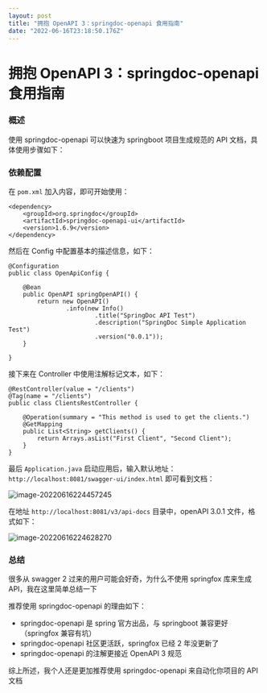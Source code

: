 ```yaml
---
layout: post
title: "拥抱 OpenAPI 3：springdoc-openapi 食用指南"
date: "2022-06-16T23:18:50.176Z"
---
```

拥抱 OpenAPI 3：springdoc-openapi 食用指南
===================================

### 概述

使用 springdoc-openapi 可以快速为 springboot 项目生成规范的 API 文档，具体使用步骤如下：

### 依赖配置

在 `pom.xml` 加入内容，即可开始使用：

    <dependency>
        <groupId>org.springdoc</groupId>
        <artifactId>springdoc-openapi-ui</artifactId>
        <version>1.6.9</version>
    </dependency>
    

然后在 Config 中配置基本的描述信息，如下：

    @Configuration
    public class OpenApiConfig {
    
        @Bean
        public OpenAPI springOpenAPI() {
            return new OpenAPI()
                    .info(new Info()
                            .title("SpringDoc API Test")
                            .description("SpringDoc Simple Application Test")
                            .version("0.0.1"));
        }
    
    }
    

接下来在 Controller 中使用注解标记文本，如下：

    @RestController(value = "/clients")
    @Tag(name = "/clients")
    public class ClientsRestController {
    
        @Operation(summary = "This method is used to get the clients.")
        @GetMapping
        public List<String> getClients() {
            return Arrays.asList("First Client", "Second Client");
        }
    }
    

最后 `Application.java` 启动应用后，输入默认地址：`http://localhost:8081/swagger-ui/index.html` 即可看到文档：

![image-20220616224457245](https://pcloud-1258173945.cos.ap-guangzhou.myqcloud.com/image-20220616224457245.png)

在地址 `http://localhost:8081/v3/api-docs` 目录中，openAPI 3.0.1 文件，格式如下：

![image-20220616224628270](https://pcloud-1258173945.cos.ap-guangzhou.myqcloud.com/image-20220616224628270.png)

### 总结

很多从 swagger 2 过来的用户可能会好奇，为什么不使用 springfox 库来生成 API，我在这里简单总结一下

推荐使用 springdoc-openapi 的理由如下：

*   springdoc-openapi 是 spring 官方出品，与 springboot 兼容更好（springfox 兼容有坑）
*   springdoc-openapi 社区更活跃，springfox 已经 2 年没更新了
*   springdoc-openapi 的注解更接近 OpenAPI 3 规范

综上所述，我个人还是更加推荐使用 springdoc-openapi 来自动化你项目的 API 文档